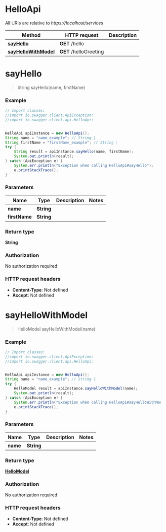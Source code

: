 # HelloApi

All URIs are relative to *https://localhost/services*

Method | HTTP request | Description
------------- | ------------- | -------------
[**sayHello**](HelloApi.md#sayHello) | **GET** /hello | 
[**sayHelloWithModel**](HelloApi.md#sayHelloWithModel) | **GET** /helloGreeting | 


<a name="sayHello"></a>
# **sayHello**
> String sayHello(name, firstName)





### Example
```java
// Import classes:
//import io.swagger.client.ApiException;
//import io.swagger.client.api.HelloApi;


HelloApi apiInstance = new HelloApi();
String name = "name_example"; // String | 
String firstName = "firstName_example"; // String | 
try {
    String result = apiInstance.sayHello(name, firstName);
    System.out.println(result);
} catch (ApiException e) {
    System.err.println("Exception when calling HelloApi#sayHello");
    e.printStackTrace();
}
```

### Parameters

Name | Type | Description  | Notes
------------- | ------------- | ------------- | -------------
 **name** | **String**|  |
 **firstName** | **String**|  |

### Return type

**String**

### Authorization

No authorization required

### HTTP request headers

 - **Content-Type**: Not defined
 - **Accept**: Not defined

<a name="sayHelloWithModel"></a>
# **sayHelloWithModel**
> HelloModel sayHelloWithModel(name)





### Example
```java
// Import classes:
//import io.swagger.client.ApiException;
//import io.swagger.client.api.HelloApi;


HelloApi apiInstance = new HelloApi();
String name = "name_example"; // String | 
try {
    HelloModel result = apiInstance.sayHelloWithModel(name);
    System.out.println(result);
} catch (ApiException e) {
    System.err.println("Exception when calling HelloApi#sayHelloWithModel");
    e.printStackTrace();
}
```

### Parameters

Name | Type | Description  | Notes
------------- | ------------- | ------------- | -------------
 **name** | **String**|  |

### Return type

[**HelloModel**](HelloModel.md)

### Authorization

No authorization required

### HTTP request headers

 - **Content-Type**: Not defined
 - **Accept**: Not defined

